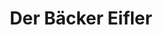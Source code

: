 ---
title: "Der Bäcker Eifler"
url: /offenbach-am-main/der-baecker-eifler-seligenstaedter-strasse/
shop: Bäckerei
---